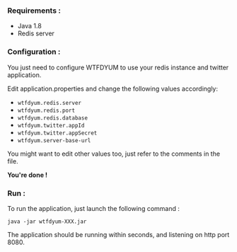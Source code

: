 ### Requirements :

- Java 1.8
- Redis server

### Configuration :

You just need to configure WTFDYUM to use your redis instance and twitter application.


Edit application.properties and change the following values accordingly:

- `wtfdyum.redis.server`
- `wtfdyum.redis.port`
- `wtfdyum.redis.database`
- `wtfdyum.twitter.appId`
- `wtfdyum.twitter.appSecret`
- `wtfdyum.server-base-url`
    
You might want to edit other values too, just refer to the comments in the file.

**You're done !**

### Run :

To run the application, just launch the following command :

    java -jar wtfdyum-XXX.jar
    
The application should be running within seconds, and listening on http port 8080.
